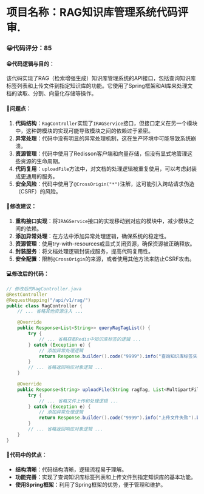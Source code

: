 # 项目名称：RAG知识库管理系统代码评审.

### 😀代码评分：85
#### 😀代码逻辑与目的：
该代码实现了RAG（检索增强生成）知识库管理系统的API接口，包括查询知识库标签列表和上传文件到指定知识库的功能。它使用了Spring框架和AI库来处理文档的读取、分割、向量化存储等操作。

#### 🤔问题点：
1. **代码结构**：`RagController`实现了`IRAGService`接口，但接口定义在另一个模块中，这种跨模块的实现可能导致模块之间的依赖过于紧密。
2. **异常处理**：代码中没有明显的异常处理机制，这在生产环境中可能导致系统崩溃。
3. **资源管理**：代码中使用了Redisson客户端和向量存储，但没有显式地管理这些资源的生命周期。
4. **代码复用**：`uploadFile`方法中，对文档的处理逻辑被重复使用，可以考虑封装成更通用的服务。
5. **安全风险**：代码中使用了`@CrossOrigin("*")`注解，这可能引入跨站请求伪造（CSRF）的风险。

#### 🎯修改建议：
1. **重构接口实现**：将`IRAGService`接口的实现移动到对应的模块中，减少模块之间的依赖。
2. **添加异常处理**：在方法中添加异常处理逻辑，确保系统的稳定性。
3. **资源管理**：使用try-with-resources或显式关闭资源，确保资源被正确释放。
4. **封装服务**：将文档处理逻辑封装成服务，提高代码复用性。
5. **安全配置**：限制`@CrossOrigin`的来源，或者使用其他方法来防止CSRF攻击。

#### 💻修改后的代码：
```java
// 修改后的RagController.java
@RestController
@RequestMapping("/api/v1/rag/")
public class RagController {
    // ... 省略其他资源注入 ...

    @Override
    public Response<List<String>> queryRagTagList() {
        try {
            // ... 省略获取Redis中知识库标签的逻辑 ...
        } catch (Exception e) {
            // 添加异常处理逻辑
            return Response.builder().code("9999").info("查询知识库标签失败").build();
        }
        // ... 省略返回响应对象逻辑 ...
    }

    @Override
    public Response<String> uploadFile(String ragTag, List<MultipartFile> files) {
        try {
            // ... 省略文件上传和处理逻辑 ...
        } catch (Exception e) {
            // 添加异常处理逻辑
            return Response.builder().code("9999").info("上传文件失败").build();
        }
        // ... 省略返回响应对象逻辑 ...
    }
}
```

#### 🎯代码中的优点：
- **结构清晰**：代码结构清晰，逻辑流程易于理解。
- **功能完善**：实现了查询知识库标签列表和上传文件到指定知识库的基本功能。
- **使用Spring框架**：利用了Spring框架的优势，便于管理和维护。